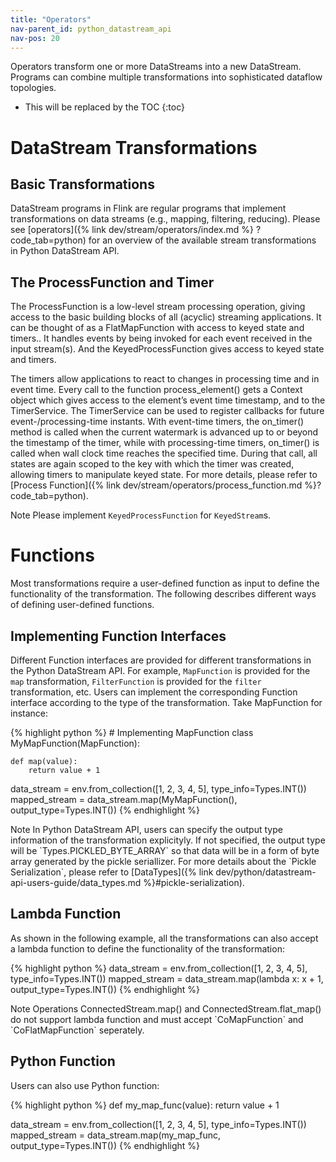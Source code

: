 ```yaml
---
title: "Operators"
nav-parent_id: python_datastream_api
nav-pos: 20
---
```

<!--
Licensed to the Apache Software Foundation (ASF) under one
or more contributor license agreements.  See the NOTICE file
distributed with this work for additional information
regarding copyright ownership.  The ASF licenses this file
to you under the Apache License, Version 2.0 (the
"License"); you may not use this file except in compliance
with the License.  You may obtain a copy of the License at

  http://www.apache.org/licenses/LICENSE-2.0

Unless required by applicable law or agreed to in writing,
software distributed under the License is distributed on an
"AS IS" BASIS, WITHOUT WARRANTIES OR CONDITIONS OF ANY
KIND, either express or implied.  See the License for the
specific language governing permissions and limitations
under the License.
-->


Operators transform one or more DataStreams into a new DataStream. Programs can combine multiple transformations into 
sophisticated dataflow topologies.

* This will be replaced by the TOC
{:toc}

# DataStream Transformations

## Basic Transformations

DataStream programs in Flink are regular programs that implement transformations on data streams (e.g., mapping, 
filtering, reducing). Please see [operators]({% link dev/stream/operators/index.md %}
?code_tab=python) for an overview of the available stream transformations in Python DataStream API.

## The ProcessFunction and Timer

The ProcessFunction is a low-level stream processing operation, giving access to the basic building
blocks of all (acyclic) streaming applications. It can be thought of as a FlatMapFunction with access
to keyed state and timers.. It handles events by being invoked for each event received in the input
stream(s). And the KeyedProcessFunction gives access to keyed state and timers.

The timers allow applications to react to changes in processing time and in event time. Every call to
the function process_element() gets a Context object which gives access to the element’s event time
timestamp, and to the TimerService. The TimerService can be used to register callbacks for future
event-/processing-time instants. With event-time timers, the on_timer() method is called when the
current watermark is advanced up to or beyond the timestamp of the timer, while with processing-time
timers, on_timer() is called when wall clock time reaches the specified time. During that call,
all states are again scoped to the key with which the timer was created, allowing timers to manipulate
keyed state. For more details, please refer to [Process Function]({% link dev/stream/operators/process_function.md %}?code_tab=python).

<span class="label label-info">Note</span> Please implement `KeyedProcessFunction` for `KeyedStream`s.

# Functions
Most transformations require a user-defined function as input to define the functionality of the transformation. The 
following describes different ways of defining user-defined functions.

## Implementing Function Interfaces
Different Function interfaces are provided for different transformations in the Python DataStream API. For example, 
`MapFunction` is provided for the `map` transformation, `FilterFunction` is provided for the `filter` transformation, etc.
Users can implement the corresponding Function interface according to the type of the transformation. Take MapFunction for
instance: 
<p>
{% highlight python %}
# Implementing MapFunction
class MyMapFunction(MapFunction):
    
    def map(value):
        return value + 1
        
data_stream = env.from_collection([1, 2, 3, 4, 5], type_info=Types.INT())
mapped_stream = data_stream.map(MyMapFunction(), output_type=Types.INT())
{% endhighlight %}
</p>
<span class="label label-info">Note</span> In Python DataStream API, users can specify the output type information of the transformation explicityly. If not 
specified, the output type will be `Types.PICKLED_BYTE_ARRAY` so that data will be in a form of byte array generated by 
the pickle seriallizer. For more details about the `Pickle Serialization`, please refer to [DataTypes]({% link dev/python/datastream-api-users-guide/data_types.md
 %}#pickle-serialization).

## Lambda Function
As shown in the following example, all the transformations can also accept a lambda function to define the functionality of the transformation:
<p>
{% highlight python %}
data_stream = env.from_collection([1, 2, 3, 4, 5], type_info=Types.INT())
mapped_stream = data_stream.map(lambda x: x + 1, output_type=Types.INT())
{% endhighlight %}
</p>
<span class="label label-info">Note</span> Operations ConnectedStream.map() and ConnectedStream.flat_map() do not support
lambda function and must accept `CoMapFunction` and `CoFlatMapFunction` seperately.

## Python Function
Users can also use Python function:
<p>
{% highlight python %}
def my_map_func(value):
    return value + 1

data_stream = env.from_collection([1, 2, 3, 4, 5], type_info=Types.INT())
mapped_stream = data_stream.map(my_map_func, output_type=Types.INT())
{% endhighlight %}
</p> 
